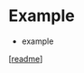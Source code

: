 # Example

- example






[[readme]]

[//begin]: # "Autogenerated link references for markdown compatibility"
[readme]: ../readme.md "目录"
[//end]: # "Autogenerated link references"
